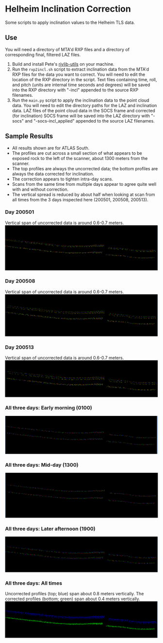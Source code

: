 # Helheim Inclination Correction
Some scripts to apply inclination values to the Helheim TLS data. 

## Use
You will need a directory of MTA'd RXP files and a directory of corresponding final, filtered LAZ files.

1. Build and install Pete's [rivlib-utils](https://github.com/gadomski/rivlib-utils) on your machine.
2. Run the `rxp2incl.sh` script to extract inclination data from the MTA'd RXP files for the data you want to correct. You will need to edit the location of the RXP directory in the script. Text files containing time, roll, and pitch (units are internal time seconds and degrees) will be saved into the RXP directory with "-incl" appended to the source RXP filenames.
3. Run the `main.py` script to apply the inclination data to the point cloud data. You will need to edit the directory paths for the LAZ and inclination data. LAZ files of the point cloud data in the SOCS frame and corrected (for inclination) SOCS frame will be saved into the LAZ directory with "-socs" and "-socs-incl_applied" appended to the source LAZ filenames.

## Sample Results
- All results shown are for ATLAS South.
- The profiles are cut across a small section of what appears to be exposed rock to the left of the scanner, about 1300 meters from the scanner. 
- The top profiles are always the uncorrected data; the bottom profiles are always the data corrected for inclination.
- The correction appears to tighten intra-day scans.
- Scans from the same time from multiple days appear to agree quite well with and without correction.
- The vertical spread is reduced by about half when looking at scan from all times from the 3 days inspected here (200501, 200508, 200513).

### Day 200501
Vertical span of uncorrected data is around 0.6-0.7 meters.
![](images/200501-SOCSandSOCS_Leveled.PNG)

### Day 200508
Vertical span of uncorrected data is around 0.6-0.7 meters.
![](images/200508-SOCSandSOCS_Leveled.PNG)

### Day 200513
Vertical span of uncorrected data is around 0.6-0.7 meters.
![](images/200513-SOCSandSOCS_Leveled.PNG)

### All three days: Early morning (0100)
![](images/All3Days-EarlyMorning0100.PNG)

### All three days: Mid-day (1300)
![](images/All3Days-MidDay1300.PNG)

### All three days: Later afternoon (1900)
![](images/All3Days-LateAfternoon1900.PNG)

### All three days: All times
Uncorrected profiles (top; blue) span about 0.8 meters vertically. The corrected profiles (bottom; green) span about 0.4 meters vertically.
![](images/All3Days-All4Times.PNG)